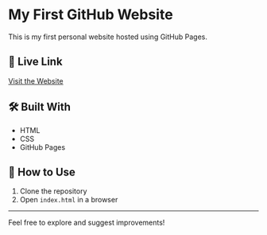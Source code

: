 # My First GitHub Website

This is my first personal website hosted using GitHub Pages.

## 🚀 Live Link
[Visit the Website](https://your-username.github.io)

## 🛠️ Built With
- HTML
- CSS
- GitHub Pages

## 📁 How to Use
1. Clone the repository
2. Open `index.html` in a browser

---

Feel free to explore and suggest improvements!
